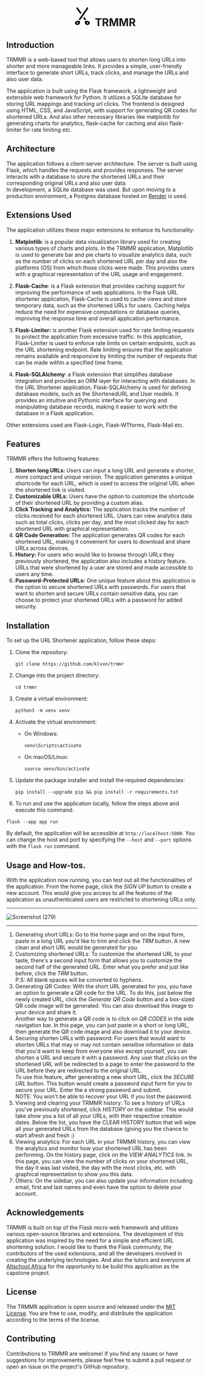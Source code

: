  <h1 align=center><img src="static/images/logo.png" alt="Image Description" width="70" height="55">TRMMR </h1>

## Introduction
TRMMR is a web-based tool that allows users to shorten long URLs into shorter and more manageable links. It provides a simple, user-friendly interface to generate short URLs, track clicks, and manage the URLs and also user data.

The application is built using the Flask framework, a lightweight and extensible web framework for Python. It utilizes a SQLite database for storing URL mappings and tracking url clicks. The frontend is designed using HTML, CSS, and JavaScript, with support for generating QR codes for shortened URLs.
And also other necessary libraries like matplotlib for generating charts for analytics, flask-cache for caching and also flask-limiter for rate limiting etc. 

## Architecture
The application follows a client-server architecture. The server is built using Flask, which handles the requests 
and provides responses. The server interacts with a database to store the shortened URLs and their 
corresponding 
original URLs and also user data. <br>
In development, a SQLite database was used. But upon moving to a production environment, a Postgres database hosted on 
[Render](https://render.com)
is used.

## Extensions Used
The application utilizes these major extensions to enhance its functionality:

1. **Matplotlib**: is a popular data visualization library used for creating various types of charts and plots. In the 
   TRMMR application, Matplotlib is used to generate bar and pie charts to visualize analytics data, such as the 
   number of 
   clicks on each shortened URL per day and also the platforms (OS) from which those clicks were made. This provides 
   users 
   with a graphical 
   representation of the 
   URL usage and engagement.

2. **Flask-Cache**: is a Flask extension that provides caching support for improving the performance of web applications.
   In the Flask URL shortener application, Flask-Cache is used to cache views and store temporary data, such as the 
   shortened URLs for users. Caching helps reduce the need for expensive computations or database queries, 
   improving the response time and overall application performance.

3. **Flask-Limiter:** is another Flask extension used for rate limiting requests to protect the 
   application 
   from excessive traffic. In this application, Flask-Limiter is used to enforce rate limits on certain endpoints, 
   such as the URL shortening endpoint. Rate limiting ensures that the application remains available and responsive by limiting the number of requests that can be made within a specified time frame.
4. **Flask-SQLAlchemy**: a Flask extension that simplifies database integration and provides an ORM layer for 
   interacting with databases. In the URL Shortener application, Flask-SQLAlchemy is used for defining database models, such as the ShortenedURL and User models. It provides an intuitive and Pythonic interface for querying and manipulating database records, making it easier to work with the database in a Flask application.

Other extensions used are Flask-Login, Flask-WTforms, Flask-Mail etc.
## Features
TRMMR offers the following features:

1. **Shorten long URLs:** Users can input a long URL and generate a shorter, more compact and unique version. The application generates a unique shortcode for each URL, which is used to access the original URL when the shortened link is visited.
2. **Customizable URLs:** Users have the option to customize the shortcode of their shortened URL by providing a custom alias.
3. **Click Tracking and Analytics:** The application tracks the number of clicks received for each shortened URL. Users can view analytics data such as total clicks, clicks per day, and the most clicked day for each shortened URL with graphical representation.
4. **QR Code Generation:** The application generates QR codes for each shortened URL, making it convenient for users to download and share URLs across devices.
5. **History:** For users who would like to browse through URLs they previously shortened, the application also includes a history feature. URLs that were shortened by a user are stored and made accessible to users any time.  
6. **Password-Protected URLs:** One unique feature about this application is the option to secure shortened URLs 
   with passwords. For users that want to shorten and secure URLs contain sensitive data, you can choose to protect 
   your shortened URLs with a password 
   for added security. 

## Installation
To set up the URL Shortener application, follow these steps:

1. Clone the repository:
   ```
   git clone https://github.com/klvxn/trmmr
   ```
2. Change into the project directory:
   ```
   cd trmmr
   ```
3. Create a virtual environment:
   ```
   python3 -m venv venv
   ```
4. Activate the virtual environment:
   - On Windows:
     ```
     venv\Scripts\activate
     ```
   - On macOS/Linux:
     ```
     source venv/bin/activate
     ```
5. Update the package installer and install the required dependencies:
   ```
   pip install --upgrade pip && pip install -r requirements.txt
   ```

6. To run and use the application locally, follow the steps above and execute this command:

```
flask --app app run
```

By default, the application will be accessible at `http://localhost:5000`. You can change the host and port by specifying the `--host` and `--port` options with the `flask run` command.


## Usage and How-tos.


With the application now running, you can test out all the functionalities of the application. 
From the home page, click the _SIGN UP_ button to create a new account. This would give you access to all the 
features of the application as unauthenticated users are restricted to shortening URLs only. 
***
![Screenshot (279)](https://github.com/Klvxn/TRMMR/assets/64833055/962b569d-fbdb-404f-81da-bf87ae1336f0)

***
1. Generating short URLs: Go to the home page and on the input form, paste in a long URL you'd like to trim and 
   click the _TRM_ button. A new clean and short URL would be generated for you.
2. Customizing shortened URLs: To customize the shortened URL to your taste, there's a second input form that allows you
   to customize
   the second half of the generated URL. Enter what you prefer and just like before, click the _TRM_ button.
   <br> P.S: All blank spaces will be converted to hyphens.
3. Generating QR Codes: With the short URL generated for you, you have an option to generate a QR code for the URL. 
   To do this, just below the newly created URL, click the _Generate QR Code_ button and a box-sized QR 
   code image will be generated. You can also download this image to your device and share it. <br>
Another way to generate a QR code is to click on _QR CODES_ in the side navigation bar. In this page, you can just 
   paste in a short or long URL, then generate the QR code image and also download it to your device. 
4. Securing shorten URLs with password:  For users that would want to shorten URLs that may or may not contain 
   sensitive 
   information 
   or data that 
   you'd want to keep from everyone else except yourself, you can shorten a URL and secure it with a password. Any 
   user that clicks on the shortened URL will be redirected to a page to enter the password to the URL before they are 
   redirected to the original URL. <br>
    To use this feature, after generating a new short URL, click the _SECURE URL_ button. This button would create a 
   password input form for you to secure your URL. Enter the a strong password and submit. <br>
    NOTE: You won't be able to recover your URL if you lost the password.
5. Viewing and clearing your TRMMR history: To see a history of URLs you've previously shortened, click
   _HISTORY_ on 
   the sidebar. This would take show you a list of all your URLs, with their respective creation dates. 
   Below the list, you have the CLEAR HISTORY button that will wipe all your generated URLs from the database (giving 
   you the chance to start afresh and fresh :)
6. Viewing analytics: For each URL in your TRMMR history, you can view the analytics and monitor how your shortened 
   URL has been performing. On the history page, click on the _VIEW_ _ANALYTICS_ link. In this page, you can view the 
   number of clicks on your shortened URL, the
   day it was last visited, the day with the most clicks, 
   etc. with graphical representation to show you this data. 
7. Others: On the sidebar, you can also update your information including email, first and last names and even have 
   the option to delete your account. 

## Acknowledgements
TRMMR is built on top of the Flask micro web framework and utilizes various open-source libraries and 
extensions. The development of this application was inspired by the need for a simple and efficient URL shortening 
solution. I would like to thank the Flask community, the contributors of the used extensions, and all the developers 
involved in creating the underlying technologies. And also the tutors and everyone at [Altschool Africa](https://altschoolafrica.com) for the opportunity to be 
build this application as the capstone project.

## License
The TRMMR application is open source and released under the [MIT License](LICENSE). You are free to use, modify, and distribute the application according to the terms of the license.

## Contributing
Contributions to TRMMR are welcome! If you find any issues or have suggestions for improvements, please feel free to submit a pull request or open an issue on the project's GitHub repository.